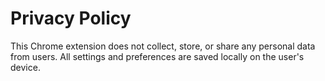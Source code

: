 # Privacy Policy

This Chrome extension does not collect, store, or share any personal data from users.
All settings and preferences are saved locally on the user's device.
